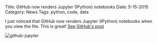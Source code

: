 Title: GitHub now renders Jupyter (IPython) notebooks
Date: 5-15-2015
Category: News
Tags: python, code, data

I just noticed that GitHub now renders Jupyter (IPython) notebooks when you view the file. This is great! [See GitHub's post](https://github.com/blog/1995-github-jupyter-notebooks-3)

<img src="/extra/images/github-jupyter.png" title="github-jupyter">
